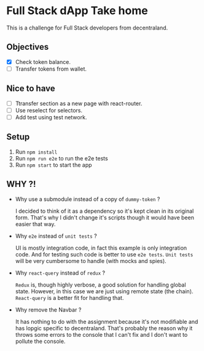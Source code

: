 # Full Stack dApp Take home

This is a challenge for Full Stack developers from decentraland.

## Objectives

- [x] Check token balance.
- [ ] Transfer tokens from wallet.

## Nice to have

- [ ] Ttransfer section as a new page with react-router.
- [ ] Use reselect for selectors.
- [ ] Add test using test network.

## Setup

1. Run `npm install`
2. Run `npm run e2e` to run the e2e tests
3. Run `npm start` to start the app

## WHY ?!

- Why use a submodule instead of a copy of `dummy-token` ?

  I decided to think of it as a dependency so it's kept clean in its original form. That's why I didn't change it's scripts though it would have been easier that way.

- Why `e2e` instead of `unit tests` ?

  UI is mostly integration code, in fact this example is only integration code. And for testing such code is better to use `e2e tests`. `Unit tests` will be very cumbersome to handle (with mocks and spies).

- Why `react-query` instead of `redux` ?

  `Redux` is, though highly verbose, a good solution for handling global state. However, in this case we are just using remote state (the chain). `React-query` is a better fit for handling that.

- Why remove the Navbar ?

  It has nothing to do with the assignment because it's not modifiable and has lopgic specific to decentraland. That's probably the reason why it throws some errors to the console that I can't fix and I don't want to pollute the console.
